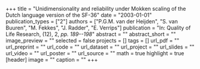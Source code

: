 +++
title = "Unidimensionality and reliability under Mokken scaling of the Dutch language version of the SF-36"
date = "2003-01-01"
publication_types = ["2"]
authors = ["P.G.M. van der Heijden", "S. van Buuren", "M. Fekkes", "J. Radder", "E. Verrips"]
publication = "In: Quality of Life Research, (12), 2, _pp. 189--198_"
abstract = ""
abstract_short = ""
image_preview = ""
selected = false
projects = []
tags = []
url_pdf = ""
url_preprint = ""
url_code = ""
url_dataset = ""
url_project = ""
url_slides = ""
url_video = ""
url_poster = ""
url_source = ""
math = true
highlight = true
[header]
image = ""
caption = ""
+++
